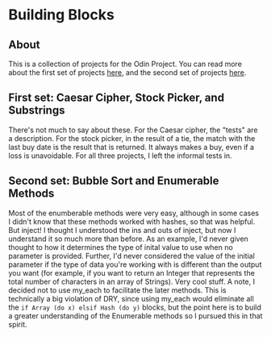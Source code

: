 # Building Blocks

## About

This is a collection of projects for the Odin Project. You can read more about the first set of projects [here](https://www.theodinproject.com/courses/ruby-programming/lessons/building-blocks), and the second set of projects [here](https://www.theodinproject.com/lessons/advanced-building-blocks).

## First set: Caesar Cipher, Stock Picker, and Substrings
There's not much to say about these. For the Caesar cipher, the "tests" are a description. For the stock picker, in the result of a tie, the match with the last buy date is the result that is returned. It always makes a buy, even if a loss is unavoidable. For all three projects, I left the informal tests in.

## Second set: Bubble Sort and Enumerable Methods
Most of the enumberable methods were very easy, although in some cases I didn't know that these methods worked with hashes, so that was helpful. But inject! I thought I understood the ins and outs of inject, but now I understand it so much more than before. As an example, I'd never given thought to how it determines the type of inital value to use when no parameter is provided. Further, I'd never considered the value of the initial parameter if the type of data you're working with is different than the output you want (for example, if you want to return an Integer that represents the total number of characters in an array of Strings). Very cool stuff. A note, I decided not to use my_each to facilitate the later methods. This is technically a big violation of DRY, since using my_each would eliminate all the `if Array (do x) elsif Hash (do y)` blocks, but the point here is to build a greater understanding of the Enumerable methods so I pursued this in that spirit.
